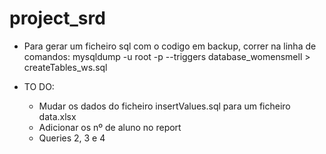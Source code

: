# project_srd
- Para gerar um ficheiro sql com o codigo em backup, correr na linha de comandos: mysqldump -u root -p --triggers database_womensmell > createTables_ws.sql

- TO DO:
  - Mudar os dados do ficheiro insertValues.sql para um ficheiro data.xlsx
  - Adicionar os nº de aluno no report
  - Queries 2, 3 e 4
